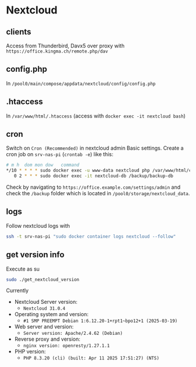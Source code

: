 # Nextcloud

## clients

Access from Thunderbird, Davx5 over proxy with `https://office.kingma.ch/remote.php/dav`

## config.php

In `/pool0/main/compose/appdata/nextcloud/config/config.php`

## .htaccess

In `/var/www/html/.htaccess` (access with `docker exec -it nextcloud bash`)

## cron

Switch on `Cron (Recommended)` in nextcloud admin Basic settings. Create a cron job on `srv-nas-pi` (`crontab -e`) like this:

```sh
# m h  dom mon dow   command
*/10 * * * * sudo docker exec -u www-data nextcloud php /var/www/html/cron.php
   0 2 * * * sudo docker exec -it nextcloud-db /backup/backup-db
```

Check by navigating to `https://office.example.com/settings/admin` and check the `/backup` folder which is located in `/pool0/storage/nextcloud_data`.


## logs

Follow nextcloud logs with

```sh
ssh -t srv-nas-pi "sudo docker container logs nextcloud --follow"
```


## get version info

Execute as su

```sh
sudo ./get_nextcloud_version
```

Currently

* Nextcloud Server version:
  - `Nextcloud 31.0.4`  
* Operating system and version:
  - `#1 SMP PREEMPT Debian 1:6.12.20-1+rpt1~bpo12+1 (2025-03-19)`
* Web server and version:
  - `Server version: Apache/2.4.62 (Debian)`
* Reverse proxy and version:
  - `nginx version: openresty/1.27.1.1`
* PHP version:
  - `PHP 8.3.20 (cli) (built: Apr 11 2025 17:51:27) (NTS)`
